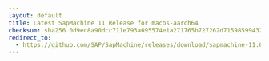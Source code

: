```yaml
---
layout: default
title: Latest SapMachine 11 Release for macos-aarch64
checksum: sha256 0d9ec8a90dcc711e793a695574e1a271765b727262d715985994324f3b5ff755
redirect_to:
  - https://github.com/SAP/SapMachine/releases/download/sapmachine-11.0.23/sapmachine-jdk-11.0.23_macos-aarch64_bin.tar.gz
---
```

